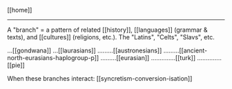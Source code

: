 [[home]]

---

A "branch" = a pattern of related [[history]], [[languages]] (grammar & texts), and [[cultures]] (religions, etc.). The "Latins", "Celts", "Slavs", etc.




...[[gondwana]]
...[[laurasians]]
.........[[austronesians]]
.........[[ancient-north-eurasians-haplogroup-p]]
.........[[eurasian]]
..............[[turk]]
..............[[pie]]


When these branches interact: [[syncretism-conversion-isation]]